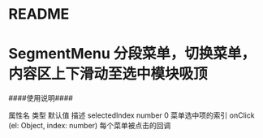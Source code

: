 # README
# SegmentMenu 分段菜单，切换菜单，内容区上下滑动至选中模块吸顶

####使用说明####

   属性名           类型                            默认值          描述
   selectedIndex   number                         0              菜单选中项的索引
   onClick         (el: Object, index: number)                   每个菜单被点击的回调
